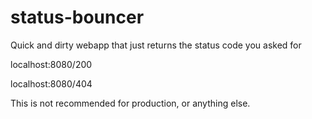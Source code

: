 # status-bouncer
Quick and dirty webapp that just returns the status code you asked for

localhost:8080/200

localhost:8080/404

This is not recommended for production, or anything else.
